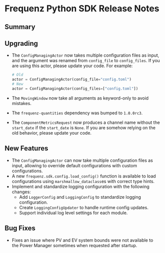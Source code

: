 # Frequenz Python SDK Release Notes

## Summary

<!-- Here goes a general summary of what this release is about -->

## Upgrading

- The `ConfigManagingActor` now takes multiple configuration files as input, and the argument was renamed from `config_file` to `config_files`. If you are using this actor, please update your code. For example:

   ```python
   # Old
   actor = ConfigManagingActor(config_file="config.toml")
   # New
   actor = ConfigManagingActor(config_files=["config.toml"])
   ```

- The `MovingWindow` now take all arguments as keyword-only to avoid mistakes.
- The `frequenz-quantities` dependency was bumped to `1.0.0rc3`.
- The `ComponentMetricsRequest` now produces a channel name without the `start_date` if the `start_date` is `None`. If you are somehow relying on the old behavior, please update your code.

## New Features

- The `ConfigManagingActor` can now take multiple configuration files as input, allowing to override default configurations with custom configurations.
- A new `frequenz.sdk.config.load_config()` function is available to load configurations using `marshmallow_dataclass`es with correct type hints.
- Implement and standardize logging configuration with the following changes:
   * Add `LoggerConfig` and `LoggingConfig` to standardize logging configuration.
   * Create `LoggingConfigUpdater` to handle runtime config updates.
   * Support individual log level settings for each module.

## Bug Fixes

- Fixes an issue where PV and EV system bounds were not available to the Power Manager sometimes when requested after startup.
